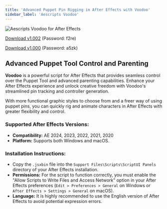 ```yaml
---
title: 'Advanced Puppet Pin Rigging in After Effects with Voodoo'
sidebar_label: 'Aescripts Voodoo'
---
```


![Aescripts Voodoo for After Effects](/img/aescripts-voodoo.jpg)

[Download v1.002](https://pan.baidu.com/s/1xttFvT7twfXP0YGPA3uj4g?pwd=f2re) (Password: f2re)

[Download v1.000](https://pan.baidu.com/s/1-01fKt3WHqtW_WeFsiwkAA?pwd=a5zk) (Password: a5zk)

## Advanced Puppet Tool Control and Parenting

**Voodoo** is a powerful script for After Effects that provides seamless control over the Puppet Tool and advanced parenting capabilities. Enhance your After Effects experience and unlock creative freedom with Voodoo's streamlined pin tracking and controller generation.

With more functional graphic styles to choose from and a freer way of using puppet pins, you can quickly rig and animate characters in After Effects with greater flexibility and control.

### Supported After Effects Versions:

-   **Compatibility:** AE 2024, 2023, 2022, 2021, 2020
-   **Platform:** Supports both Windows and macOS.

### Installation Instructions:

-   Copy the `.jsxbin` file into the `Support Files\Scripts\ScriptUI Panels` directory of your After Effects installation.
-   **Permissions:** For the script to function correctly, you must enable the "Allow Scripts to Write Files and Access Network" option in your After Effects preferences (`Edit > Preferences > General` on Windows or `After Effects > Settings > General` on macOS).
-   **Language:** It is highly recommended to use the English version of After Effects to avoid potential expression errors.
